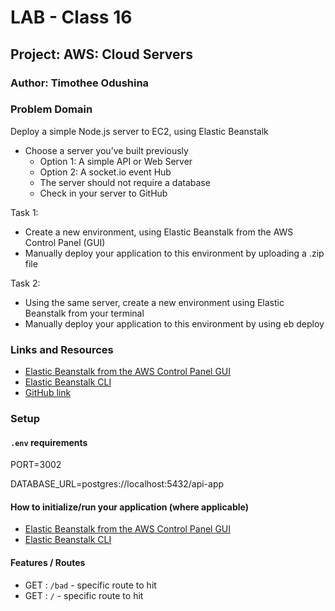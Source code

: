 # LAB - Class 16

## Project: AWS: Cloud Servers

### Author: Timothee Odushina

### Problem Domain  

Deploy a simple Node.js server to EC2, using Elastic Beanstalk

* Choose a server you’ve built previously
  * Option 1: A simple API or Web Server
  * Option 2: A socket.io event Hub
  * The server should not require a database
  * Check in your server to GitHub


Task 1:

* Create a new environment, using Elastic Beanstalk from the AWS Control Panel (GUI)
* Manually deploy your application to this environment by uploading a .zip file

Task 2:

* Using the same server, create a new environment using Elastic Beanstalk from your terminal
* Manually deploy your application to this environment by using eb deploy

### Links and Resources

- [Elastic Beanstalk from the AWS Control Panel GUI](http://lab16cloudserver-env.eba-jhcyx6jq.us-east-2.elasticbeanstalk.com/)
- [Elastic Beanstalk CLI](http://basic-express-server-cli-dev.us-west-2.elasticbeanstalk.com/)
- [GitHub link](https://github.com/timothee2022/cloud-server.git)

### Setup

#### `.env` requirements

PORT=3002

DATABASE_URL=postgres://localhost:5432/api-app

#### How to initialize/run your application (where applicable)

- [Elastic Beanstalk from the AWS Control Panel GUI](http://lab16cloudserver-env.eba-jhcyx6jq.us-east-2.elasticbeanstalk.com/)
- [Elastic Beanstalk CLI](http://basic-express-server-cli-dev.us-west-2.elasticbeanstalk.com/)

#### Features / Routes

- GET : `/bad` - specific route to hit
- GET : `/` - specific route to hit

